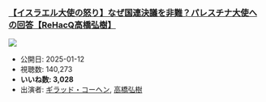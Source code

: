 ### [【イスラエル大使の怒り】なぜ国連決議を非難？パレスチナ大使への回答【ReHacQ高橋弘樹】](https://www.youtube.com/watch?v=Mxn4sDfjlDQ)
[![](https://img.youtube.com/vi/Mxn4sDfjlDQ/sddefault.jpg)](https://www.youtube.com/watch?v=Mxn4sDfjlDQ)
-   公開日: 2025-01-12
-   視聴数: 140,273
-   **いいね数: 3,028**
-   出演者: [ギラッド・コーヘン](/rehacq_fan/people/ギラッド・コーヘン "wikilink"), [高橋弘樹](/rehacq_fan/people/高橋弘樹 "wikilink")
